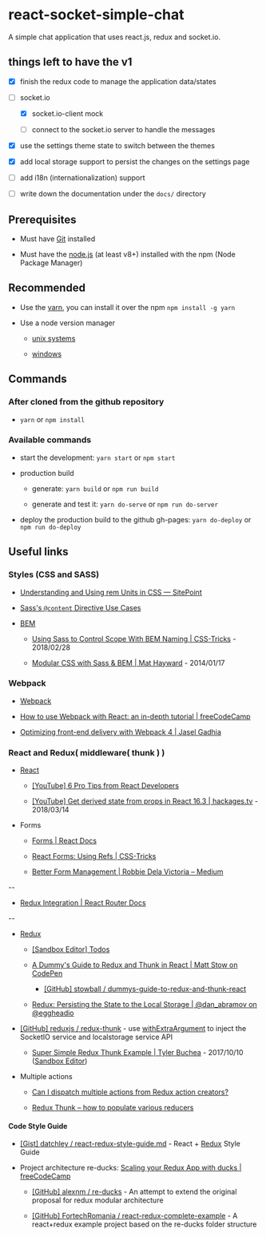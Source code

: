 # react-socket-simple-chat

A simple chat application that uses react.js, redux and socket.io.


## things left to have the v1

- [x] finish the redux code to manage the application data/states

- [ ] socket.io

  - [x] socket.io-client mock

  - [ ] connect to the socket.io server to handle the messages 

- [x] use the settings theme state to switch between the themes

- [x] add local storage support to persist the changes on the settings page

- [ ] add i18n (internationalization) support

- [ ] write down the documentation under the `docs/` directory


## Prerequisites

* Must have [Git](https://git-scm.com/) installed

* Must have the [node.js](https://nodejs.org/en/) (at least v8+) installed with the npm (Node Package Manager)


## Recommended

* Use the [yarn](https://yarnpkg.com/), you can install it over the npm `npm install -g yarn`

* Use a node version manager

  * [unix systems](https://github.com/creationix/nvm)

  * [windows](https://github.com/coreybutler/nvm-windows)


## Commands

### After cloned from the github repository

* `yarn` or `npm install`


### Available commands

* start the development: `yarn start` or `npm start`

* production build

  * generate: `yarn build` or `npm run build`

  * generate and test it: `yarn do-serve` or `npm run do-server`

* deploy the production build to the github gh-pages: `yarn do-deploy` or `npm run do-deploy`


## Useful links

### Styles (CSS and SASS)

* [Understanding and Using rem Units in CSS — SitePoint](https://www.sitepoint.com/understanding-and-using-rem-units-in-css/)

* [Sass's `@content` Directive Use Cases](https://robots.thoughtbot.com/sasss-content-directive)

* [BEM](http://getbem.com/)

  * [Using Sass to Control Scope With BEM Naming | CSS-Tricks](https://css-tricks.com/using-sass-control-scope-bem-naming/) - 2018/02/28

  * [Modular CSS with Sass & BEM | Mat Hayward](http://mathayward.com/modular-css-with-sass-and-bem/) - 2014/01/17


### Webpack

* [Webpack](https://webpack.js.org/)

* [How to use Webpack with React: an in-depth tutorial | freeCodeCamp](https://medium.freecodecamp.org/learn-webpack-for-react-a36d4cac5060)

* [Optimizing front-end delivery with Webpack 4 | Jasel Gadhia](https://jes.al/2018/04/optimizing-front-end-delivery-with-Webpack-4/)


### React and Redux( middleware( thunk )  )

* [React](https://reactjs.org/)

  * [[YouTube] 6 Pro Tips from React Developers](https://www.youtube.com/watch?v=xa-_FIy2NgE)

  * [[YouTube] Get derived state from props in React 16.3 | hackages.tv](https://www.youtube.com/watch?v=p_m4TrYGtCo) - 2018/03/14


* Forms

  * [Forms | React Docs](https://reactjs.org/docs/forms.html)

  * [React Forms: Using Refs | CSS-Tricks](https://css-tricks.com/react-forms-using-refs/)

  * [Better Form Management | Robbie Dela Victoria – Medium](https://medium.com/@robbiedelavictoria/better-form-management-37c994095b1c)

--

* [Redux Integration | React Router Docs](https://reacttraining.com/react-router/web/guides/redux-integration)

--

* [Redux](https://redux.js.org/)

  * [[Sandbox Editor] Todos](https://codesandbox.io/s/github/reduxjs/redux/tree/master/examples/todos)

  * [A Dummy's Guide to Redux and Thunk in React | Matt Stow on CodePen](https://codepen.io/stowball/post/a-dummy-s-guide-to-redux-and-thunk-in-react)

    * [[GitHub] stowball / dummys-guide-to-redux-and-thunk-react](https://github.com/stowball/dummys-guide-to-redux-and-thunk-react)

  * [Redux: Persisting the State to the Local Storage | @dan_abramov on @eggheadio](https://egghead.io/lessons/javascript-redux-persisting-the-state-to-the-local-storage)

* [[GitHub] reduxjs / redux-thunk](https://github.com/reduxjs/redux-thunk) - use [withExtraArgument](https://github.com/reduxjs/redux-thunk#injecting-a-custom-argument) to inject the SocketIO service and localstorage service API

  * [Super Simple Redux Thunk Example | Tyler Buchea](http://blog.tylerbuchea.com/super-simple-redux-thunk-example/) - 2017/10/10 ([Sandbox Editor](https://codesandbox.io/s/github/tylerbuchea/my-simple-async-app))

* Multiple actions

  * [Can I dispatch multiple actions from Redux action creators?](http://jamesknelson.com/can-i-dispatch-multiple-actions-from-redux-action-creators/)

  * [Redux Thunk – how to populate various reducers](http://frontendinsights.com/redux-thunk-populate-various-reducers/)


#### Code Style Guide

* [[Gist] datchley / react-redux-style-guide.md](https://gist.github.com/datchley/4e0d05c526d532d1b05bf9b48b174faf) - React + [Redux](https://gist.github.com/datchley/4e0d05c526d532d1b05bf9b48b174faf#redux) Style Guide

* Project architecture re-ducks: [Scaling your Redux App with ducks | freeCodeCamp](https://medium.freecodecamp.org/scaling-your-redux-app-with-ducks-6115955638be)

  * [[GitHub] alexnm / re-ducks](https://github.com/alexnm/re-ducks) - An attempt to extend the original proposal for redux modular architecture

  * [[GitHub] FortechRomania / react-redux-complete-example](https://github.com/FortechRomania/react-redux-complete-example) - A react+redux example project based on the re-ducks folder structure
